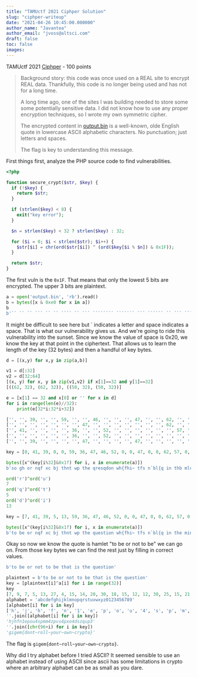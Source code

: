 ```yaml
---
title: "TAMUctf 2021 Ciphper Solution"
slug: "ciphper-writeup"
date: "2021-04-26 10:45:00.000000"
author_name: "Javantea"
author_email: "jvoss@altsci.com"
draft: false
toc: false
images:
---
```


TAMUctf 2021
[Ciphper](https://ctftime.org/task/15819) - 100 points

>    Background story: this code was once used on a REAL site to encrypt REAL data. Thankfully, this code is no longer being used and has not for a long time.
>
>    A long time ago, one of the sites I was building needed to store some some potentially sensitive data. I did not know how to use any proper encryption techniques, so I wrote my own symmetric cipher.
>
>    The encrypted content in [output.bin](https://shell.tamuctf.com/static/4ef9f712c915ad44fb2922dd5241c043/output.bin) is a well-known, olde English quote in lowercase ASCII alphabetic characters. No punctuation; just letters and spaces.
>
>    The flag is key to understanding this message.

First things first, analyze the PHP source code to find vulnerabilities.

```php
<?php

function secure_crypt($str, $key) {
  if (!$key) {
    return $str;
  }

  if (strlen($key) < 8) {
    exit("key error");
  }

  $n = strlen($key) < 32 ? strlen($key) : 32;

  for ($i = 0; $i < strlen($str); $i++) {
    $str[$i] = chr(ord($str[$i]) ^ (ord($key[$i % $n]) & 0x1F));
  }

  return $str;
}
```

The first vuln is the `0x1F`. That means that only the lowest 5 bits are encrypted. The upper 3 bits are plaintext.

```python
a = open('output.bin', 'rb').read()
b = bytes([x & 0xe0 for x in a])  
b
b'`` `` `` ``` `` `` ```` `` ``` ```````` ``````` ``` `````` `` ``` ```` `` `````` ``` `````` ``` `````` `` `````````` ``````` `` `` ```` ```` ``````` ` ``` `` ```````` ``` `` ```````` ``` ````'

```

It might be difficult to see here but \` indicates a letter and space indicates a space. That is what our vulnerability gives us. And we're going to ride this vulnerability into the sunset. Since we know the value of space is 0x20, we know the key at that point in the ciphertext. That allows us to learn the length of the key (32 bytes) and then a handful of key bytes.

```python
d = [(x,y) for x,y in zip(a,b)]           

v1 = d[:32]
v2 = d[32:64]
[(x, y) for x, y in zip(v1,v2) if x[1]==32 and y[1]==32] 
[((62, 32), (62, 32)), ((50, 32), (50, 32))]

e = [x[1] == 32 and x[0] or '' for x in d]
for i in range(len(e)//32):
    print(e[32*i:32*i+32])

['', '', 39, '', '', 59, '', '', 46, '', '', '', 47, '', '', 62, '', '', 53, '', '', '', '', 46, '', '', 50, '', '', '', 47, '']
['', '', '', '', '', '', '', 47, '', '', '', '', '', '', '', 62, '', '', '', 50, '', '', '', '', '', '', 50, '', '', 52, '', '']
['', 41, '', '', '', '', 36, '', '', 52, '', '', '', '', '', '', 57, '', '', '', 62, '', '', '', '', '', '', 57, '', '', '', 61]
['', '', '', '', '', '', 36, '', '', 52, '', '', '', '', '', '', '', '', '', '', 62, '', '', '', '', '', '', '', 48, '', '', 61]
['', '', 39, '', '', '', '', 47, '', '', '', '', 47, '', '', '', '', '', '', '', 62, '', 55, '', '', '', 50, '', '', 52, '', '']

key = [0, 41, 39, 0, 0, 59, 36, 47, 46, 52, 0, 0, 47, 0, 0, 62, 57, 0, 53, 50, 62, 0, 55, 46, 0, 0, 50, 57, 48, 52, 47, 61]

bytes([x^(key[i%32]&0x1f) for i, x in enumerate(a)])
b'so gh or nqf xc bj thnt wp the qresqdon wh{fhi~ tfs n`bl{q in thb mlcd to mgfjir {he |lipds and frrjzs of qgt~mge`us iorjvne or so qlke arsa mkaiast n s{b of trhubihs and>py,cpp`sinh epg them'

ord('r')^ord('u')
7
ord('q')^ord('t')
5
ord('d')^ord('i')
13

key = [7, 41, 39, 5, 13, 59, 36, 47, 46, 52, 0, 0, 47, 0, 0, 62, 57, 0, 53, 50, 62, 0, 55, 46, 0, 0, 50, 57, 48, 52, 47, 61]

bytes([x^(key[i%32]&0x1f) for i, x in enumerate(a)])
b'to be or nqf xc bj thnt wp the question wh{fhi~ tfs n`bl{q in the mind to mgfjir {he |lipds and arrows of qgt~mge`us iorjvne or to take arsa mkaiast n s{b of troubles and>py,cpp`sinh epg them'
```

Okay so now we know the quote is hamlet "to be or not to be" we can go on. From those key bytes we can find the rest just by filling in correct values.

```python
b'to be or not to be that is the question'

plaintext = b'to be or not to be that is the question'
key = [plaintext[i]^a[i] for i in range(32)]
key
[7, 9, 7, 5, 13, 27, 4, 15, 14, 20, 30, 18, 15, 12, 12, 30, 25, 15, 21, 18, 30, 15, 23, 14, 30, 3, 18, 25, 16, 20, 15, 29]
alphabet = 'abcdefghijklmnopqrstuvwxyz0123456789'
[alphabet[i] for i in key]
['h', 'j', 'h', 'f', 'n', '1', 'e', 'p', 'o', 'u', '4', 's', 'p', 'm', 'm', '4', 'z', 'p', 'v', 's', '4', 'p', 'x', 'o', '4', 'd', 's', 'z', 'q', 'u', 'p', '3']
''.join([alphabet[i] for i in key])
'hjhfn1epou4spmm4zpvs4pxo4dszqup3'
''.join([chr(96+i) for i in key])
'gigem{dont~roll~your~own~crypto}'
```

The flag is `gigem{dont~roll~your~own~crypto}`.

Why did I try alphabet before I tried ASCII? It seemed sensible to use an alphabet instead of using ASCII since ascii has some limitations in crypto where an arbitrary alphabet can be as small as you dare.




